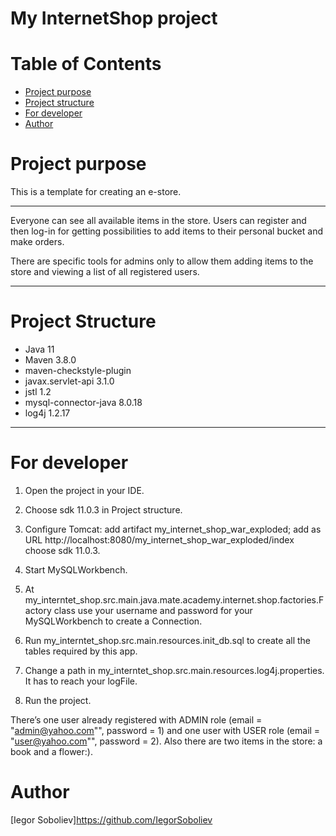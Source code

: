 # My InternetShop project




# Table of Contents
* [Project purpose](#purpose)
* [Project structure](#structure)
* [For developer](#developer-start)
* [Author](#author)

# <a name="purpose"></a>Project purpose
This is a template for creating an e-store.
<hr>

Everyone can see all available items in the store. Users can register and then log-in for
getting possibilities to add items to their personal bucket and make orders.

There are specific tools for admins only to allow them adding items to the store and viewing 
a list of all registered users.
<hr>

# <a name="structure"></a>Project Structure
* Java 11
* Maven 3.8.0
* maven-checkstyle-plugin
* javax.servlet-api 3.1.0
* jstl 1.2
* mysql-connector-java 8.0.18
* log4j 1.2.17
<hr>

# <a name="developer-start"></a>For developer

1. Open the project in your IDE.

2. Choose sdk 11.0.3 in Project struсture.

3. Configure Tomcat:
add artifact my_internet_shop_war_exploded;
add as URL http://localhost:8080/my_internet_shop_war_exploded/index 
choose sdk 11.0.3.

4. Start MySQLWorkbench.

5. At my_interntet_shop.src.main.java.mate.academy.internet.shop.factories.Factory class use your username 
and password for your MySQLWorkbench to create a Connection.

6. Run my_interntet_shop.src.main.resources.init_db.sql to create all the tables required by this app.

7. Change a path in my_interntet_shop.src.main.resources.log4j.properties. It has to reach your logFile.

8. Run the project.

There’s one user already registered with ADMIN role (email = "admin@yahoo.com"", password = 1) and
one user with USER role (email = "user@yahoo.com"", password = 2).
Also there are two items in the store: a book and a flower:).

# <a name="author"></a>Author

[Iegor Soboliev]https://github.com/IegorSoboliev



